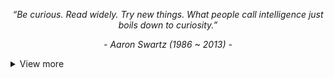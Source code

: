 <p align="center"><i>“Be curious. Read widely. Try new things. What people call intelligence just boils down to curiosity.”</i></p>
<p align="center"><i>- Aaron Swartz (1986 ~ 2013) -</i></p>


<details>
<summary>View more</summary>
<h2 align="center">About Me</h2>
<center>
  - <b>Languages</b>: Russian (Native), English (Intermediate)
  <br>
  - <b>Hobby</b>: Astronomy, Violin
</center>
  
<br>

<h3 align="center">Skills</h3>

>  Front-end
	
<table width='100%'>
  <tr>
    <td align="center" width="96">
      <a href="#tell396-stack">
        <img src="https://upload.wikimedia.org/wikipedia/commons/thumb/9/99/Unofficial_JavaScript_logo_2.svg/1024px-Unofficial_JavaScript_logo_2.svg.png" width="48" height="48" alt="JavaScript" />
      </a>
      <br>JavaScript
    </td>
    <td align="center" width="96">
      <a href="#tell396-stack">
        <img src="https://upload.wikimedia.org/wikipedia/commons/thumb/4/4c/Typescript_logo_2020.svg/1200px-Typescript_logo_2020.svg.png" width="48" height="48" alt="TypeScript"         />
      </a>
      <br>TypeScript
    </td>
    <td align="center" width="96">
      <a href="#tell396-stack">
        <img src="https://brandlogos.net/wp-content/uploads/2020/09/react-logo.png" width="48" height="48" alt="React" />
      </a>
      <br>React
    </td>
    <td align="center" width="96"> 
      <a href="#tell396-stack" >
        <img src="https://cdn.worldvectorlogo.com/logos/redux.svg" width="48" height="48" alt="Redux" />
      </a>
      <br>Redux
    </td>
    </td>
<td align="center" width="96">
      <a href="#tell396-stack">
        <img src="https://github.com/devicons/devicon/blob/master/icons/html5/html5-original.svg" width="48" height="48" alt="Html5" />
      </a>
      <br>HTML5
    </td>	  
     <td align="center" width="96"> 
      <a href="#tell396-stack" >
        <img src="https://github.com/devicons/devicon/blob/master/icons/css3/css3-original.svg" width="48" height="48" alt="CSS3" />
      </a>
      <br>CSS3
    </td>
    <td align="center" width="96">
      <a href="#tell396-stack">
        <img src="https://brandeps.com/icon-download/S/Sass-icon-vector-04.svg" width="48" height="48" alt="Sass" />
      </a>
      <br>SCSS
    </td>
   <td align="center" width="96">
      <a href="#tell396-stack">
        <img src="https://github.com/devicons/devicon/blob/master/icons/tailwindcss/tailwindcss-plain.svg" width="48" height="48" alt="Tailwind" />
      </a>
      <br>Tailwind
    <td align="center" width="96">
      <a href="#tell396-stack" >
        <img src="https://upload.wikimedia.org/wikipedia/commons/3/33/Figma-logo.svg" width="45" height="45" alt="Figma" />
      </a>
      <br>Figma
    </td>
    <td align="center" width="96">
      <a href="#tell396-stack" >
        <img src="https://upload.wikimedia.org/wikipedia/commons/thumb/3/3f/Git_icon.svg/1200px-Git_icon.svg.png" width="48" height="48" alt="Git" />
      </a>
      <br>Git
    </td>
    <td align="center" width="96"> 
      <a href="#debabin-stack" >
        <img src="https://brandeps.com/icon-download/N/Npm-icon-vector-05.svg" width="48" height="48" alt="npm" />
      </a>
      <br>Npm
    </td>
  </tr> 
</table>

> Back-end

<table width='100%'>
  <tr>
    <td align="center" width="96">
      <a href="#tell396-stack">
        <img src="https://upload.wikimedia.org/wikipedia/commons/thumb/4/4c/Typescript_logo_2020.svg/1200px-Typescript_logo_2020.svg.png" width="48" height="48" alt="TypeScript"         />
      </a>
      <br>TypeScript
    </td>
    <td align="center" width="96">
      <a href="#tell396-stack">
        <img src="https://upload.wikimedia.org/wikipedia/commons/6/64/Expressjs.png" width="48" height="48" alt="Express"         />
      </a>
      <br>Express.js
    </td>
    <td align="center" width="96">
      <a href="#tell396-stack">
        <img src="https://seeklogo.com/images/N/nodejs-logo-FBE122E377-seeklogo.com.png" width="48" height="48" alt="Node.js"         />
      </a>
      <br>Node.js
    </td>
    <td align="center" width="96">
      <a href="#tell396-stack">
        <img src="https://upload.wikimedia.org/wikipedia/commons/thumb/8/8e/Nextjs-logo.svg/1920px-Nextjs-logo.svg.png" width="48" height="48" alt="Next.js"         />
      </a>
      <br>Next.js
    </td>
    <td align="center" width="96">
      <a href="#tell396-stack">
        <img src="https://upload.wikimedia.org/wikipedia/commons/thumb/d/d5/Rust_programming_language_black_logo.svg/1024px-Rust_programming_language_black_logo.svg.png" width="48" height="48" alt="Rust"         />
      </a>
      <br>Rust
    </td>
<td align="center" width="96">
      <a href="#tell396-stack">
        <img src="https://upload.wikimedia.org/wikipedia/commons/thumb/0/05/Go_Logo_Blue.svg/1920px-Go_Logo_Blue.svg.png" width="48" height="48" alt="Go"         />
      </a>
      <br>Go
    </td>
<td align="center" width="96">
      <a href="#tell396-stack">
        <img src="https://upload.wikimedia.org/wikipedia/commons/thumb/2/29/Postgresql_elephant.svg/1024px-Postgresql_elephant.svg.png" width="48" height="48" alt="PostgreSQL"         />
      </a>
      <br>PostgreSQL
    </td>
  </tr> 
</table>

>  DevOps / Other

<table width='100%'>
  <tr>
     <td align="center" width="96">
      <a href="#tell396-stack">
        <img src="https://upload.wikimedia.org/wikipedia/commons/thumb/3/35/Tux.svg/800px-Tux.svg.png" width="48" height="48" alt="Linux" />
      </a>
      <br>Linux
    </td>
    <td align="center" width="96">
      <a href="#tell396-stack">
        <img src="https://upload.wikimedia.org/wikipedia/commons/thumb/1/17/Archlinux-vert-dark.svg/1280px-Archlinux-vert-dark.svg.png" width="48" height="48" alt="Arch" />
      </a>
      <br>Arch
    </td>
    <td align="center" width="96">
      <a href="#tell396-stack">
        <img src="https://upload.wikimedia.org/wikipedia/commons/thumb/0/08/EmacsIcon.svg/1024px-EmacsIcon.svg.png" width="48" height="48" alt="Emacs" />
      </a>
      <br>Emacs
    </td>
    <td align="center" width="96">
      <a href="#tell396-stack">
        <img src="https://upload.wikimedia.org/wikipedia/commons/thumb/9/9f/Vimlogo.svg/1024px-Vimlogo.svg.png" width="48" height="48" alt="Vim" />
      </a>
      <br>Vim
    </td>
    <td align="center" width="96">
      <a href="#tell396-stack">
        <img src="https://cdn.icon-icons.com/icons2/2699/PNG/512/atlassian_jira_logo_icon_170511.png" width="48" height="48" alt="Jira" />
      </a>
      <br>Jira
    </td>
  </tr> 
</table>

<!-- <p align="center">
  <img src="https://github-readme-codewars-stats.herokuapp.com/api/?username=Tell396&badge&colormode=dark_mode" />
</p> -->


<h3 align="center">My GitHub Stats 📈</h3>

<p align="center">
  <!-- <img src="https://activity-graph.herokuapp.com/graph?username=tell396&theme=tokyonight" width="900"/> -->
  <img src="https://github-profile-summary-cards.vercel.app/api/cards/profile-details?username=tell396&theme=tokyonight" />

  <img src="https://streak-stats.demolab.com?user=Tell396&theme=tokyonight" width="680" />
  <img src="https://github-profile-summary-cards.vercel.app/api/cards/repos-per-language?username=tell396&theme=tokyonight"/>
  <img src="https://github-profile-summary-cards.vercel.app/api/cards/most-commit-language?username=tell396&theme=tokyonight" />
  <br />
  <img src="https://api.githubtrends.io/user/svg/Tell396/repos?time_range=two_years&theme=dark" width="400" />
  <br />
  <img src="https://github-profile-trophy.vercel.app/?username=tell396&border=none" /> 

</p>
	
</details>
